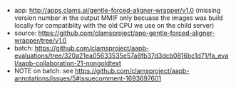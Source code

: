 * app: http://apps.clams.ai/gentle-forced-aligner-wrapper/v1.0 (missing version number in the output MMIF only becuase the images was build locally for compatiblity with the old CPU we use on the child server)
* source: https://github.com/clamsproject/app-gentle-forced-aligner-wrapper/tree/v1.0
* batch: https://github.com/clamsproject/aapb-evaluations/tree/320a21ea05633535e57a8fb37d3dcb0816bc1d71/fa_eval/aapb-collaboration-21-nongoldtext
* NOTE on batch: see https://github.com/clamsproject/aapb-annotations/issues/5#issuecomment-1693697601

